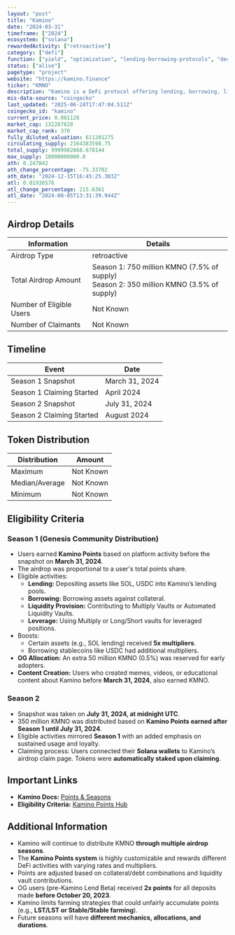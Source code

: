 ```yaml
---
layout: "post"
title: "Kamino"
date: "2024-03-31"
timeframe: ["2024"]
ecosystem: ["solana"]
rewardedActivity: ["retroactive"]
category: ["defi"]
function: ["yield", "optimization", "lending-borrowing-protocols", "decentralized-finance"]
status: ["alive"]
pagetype: "project"
website: "https://kamino.finance"
ticker: "KMNO"
description: "Kamino is a DeFi protocol offering lending, borrowing, liquidity provision, and leverage products on Solana. It uses a points-based system to determine airdrop eligibility and allocation."
mis-data-source: "coingecko"
last_updated: "2025-06-24T17:47:04.511Z"
coingecko_id: "kamino"
current_price: 0.061128
market_cap: 132287628
market_cap_rank: 370
fully_diluted_valuation: 611201275
circulating_supply: 2164383598.75
total_supply: 9999982868.678144
max_supply: 10000000000.0
ath: 0.247842
ath_change_percentage: -75.33702
ath_date: "2024-12-15T16:45:25.303Z"
atl: 0.01936576
atl_change_percentage: 215.6361
atl_date: "2024-08-05T13:31:39.944Z"
---
```


## Airdrop Details

| Information              | Details                                                                                      |
| ------------------------ | -------------------------------------------------------------------------------------------- |
| Airdrop Type             | retroactive                                                                                  |
| Total Airdrop Amount     | Season 1: 750 million KMNO (7.5% of supply) <br> Season 2: 350 million KMNO (3.5% of supply) |
| Number of Eligible Users | Not Known                                                                                    |
| Number of Claimants      | Not Known                                                                                    |

## Timeline

| Event                     | Date           |
| ------------------------- | -------------- |
| Season 1 Snapshot         | March 31, 2024 |
| Season 1 Claiming Started | April 2024     |
| Season 2 Snapshot         | July 31, 2024  |
| Season 2 Claiming Started | August 2024    |

## Token Distribution

| Distribution   | Amount    |
| -------------- | --------- |
| Maximum        | Not Known |
| Median/Average | Not Known |
| Minimum        | Not Known |

## Eligibility Criteria

### Season 1 (Genesis Community Distribution)

- Users earned **Kamino Points** based on platform activity before the snapshot on **March 31, 2024**.
- The airdrop was proportional to a user's total points share.
- Eligible activities:
  - **Lending:** Depositing assets like SOL, USDC into Kamino’s lending pools.
  - **Borrowing:** Borrowing assets against collateral.
  - **Liquidity Provision:** Contributing to Multiply Vaults or Automated Liquidity Vaults.
  - **Leverage:** Using Multiply or Long/Short vaults for leveraged positions.
- Boosts:
  - Certain assets (e.g., SOL lending) received **5x multipliers**.
  - Borrowing stablecoins like USDC had additional multipliers.
- **OG Allocation:** An extra 50 million KMNO (0.5%) was reserved for early adopters.
- **Content Creation:** Users who created memes, videos, or educational content about Kamino before **March 31, 2024**, also earned KMNO.

### Season 2

- Snapshot was taken on **July 31, 2024, at midnight UTC**.
- 350 million KMNO was distributed based on **Kamino Points earned after Season 1 until July 31, 2024**.
- Eligible activities mirrored **Season 1** with an added emphasis on sustained usage and loyalty.
- Claiming process: Users connected their **Solana wallets** to Kamino’s airdrop claim page. Tokens were **automatically staked upon claiming**.

## Important Links

- **Kamino Docs:** [Points & Seasons](https://docs.kamino.finance/kmno/points/seasons)
- **Eligibility Criteria:** [Kamino Points Hub](https://docs.kamino.finance/kmno/points)

## Additional Information

- Kamino will continue to distribute KMNO **through multiple airdrop seasons**.
- The **Kamino Points system** is highly customizable and rewards different DeFi activities with varying rates and multipliers.
- Points are adjusted based on collateral/debt combinations and liquidity vault contributions.
- OG users (pre-Kamino Lend Beta) received **2x points** for all deposits made **before October 20, 2023**.
- Kamino limits farming strategies that could unfairly accumulate points (e.g., **LST/LST or Stable/Stable farming**).
- Future seasons will have **different mechanics, allocations, and durations**.